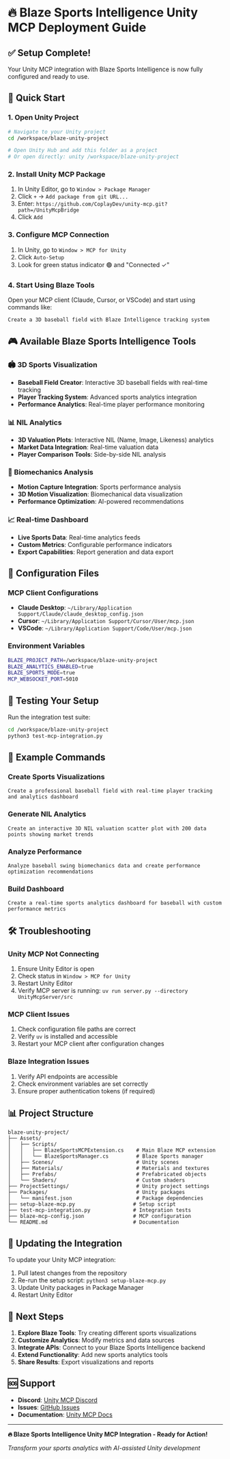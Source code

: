 # 🔥 Blaze Sports Intelligence Unity MCP Deployment Guide

## ✅ Setup Complete!

Your Unity MCP integration with Blaze Sports Intelligence is now fully configured and ready to use.

## 🚀 Quick Start

### 1. Open Unity Project
```bash
# Navigate to your Unity project
cd /workspace/blaze-unity-project

# Open Unity Hub and add this folder as a project
# Or open directly: unity /workspace/blaze-unity-project
```

### 2. Install Unity MCP Package
1. In Unity Editor, go to `Window > Package Manager`
2. Click `+` → `Add package from git URL...`
3. Enter: `https://github.com/CoplayDev/unity-mcp.git?path=/UnityMcpBridge`
4. Click `Add`

### 3. Configure MCP Connection
1. In Unity, go to `Window > MCP for Unity`
2. Click `Auto-Setup`
3. Look for green status indicator 🟢 and "Connected ✓"

### 4. Start Using Blaze Tools
Open your MCP client (Claude, Cursor, or VSCode) and start using commands like:

```
Create a 3D baseball field with Blaze Intelligence tracking system
```

## 🎮 Available Blaze Sports Intelligence Tools

### 🏟️ 3D Sports Visualization
- **Baseball Field Creator**: Interactive 3D baseball fields with real-time tracking
- **Player Tracking System**: Advanced sports analytics integration
- **Performance Analytics**: Real-time player performance monitoring

### 📊 NIL Analytics
- **3D Valuation Plots**: Interactive NIL (Name, Image, Likeness) analytics
- **Market Data Integration**: Real-time valuation data
- **Player Comparison Tools**: Side-by-side NIL analysis

### 🏃 Biomechanics Analysis
- **Motion Capture Integration**: Sports performance analysis
- **3D Motion Visualization**: Biomechanical data visualization
- **Performance Optimization**: AI-powered recommendations

### 📈 Real-time Dashboard
- **Live Sports Data**: Real-time analytics feeds
- **Custom Metrics**: Configurable performance indicators
- **Export Capabilities**: Report generation and data export

## 🔧 Configuration Files

### MCP Client Configurations
- **Claude Desktop**: `~/Library/Application Support/Claude/claude_desktop_config.json`
- **Cursor**: `~/Library/Application Support/Cursor/User/mcp.json`
- **VSCode**: `~/Library/Application Support/Code/User/mcp.json`

### Environment Variables
```bash
BLAZE_PROJECT_PATH=/workspace/blaze-unity-project
BLAZE_ANALYTICS_ENABLED=true
BLAZE_SPORTS_MODE=true
MCP_WEBSOCKET_PORT=5010
```

## 🧪 Testing Your Setup

Run the integration test suite:
```bash
cd /workspace/blaze-unity-project
python3 test-mcp-integration.py
```

## 📝 Example Commands

### Create Sports Visualizations
```
Create a professional baseball field with real-time player tracking and analytics dashboard
```

### Generate NIL Analytics
```
Create an interactive 3D NIL valuation scatter plot with 200 data points showing market trends
```

### Analyze Performance
```
Analyze baseball swing biomechanics data and create performance optimization recommendations
```

### Build Dashboard
```
Create a real-time sports analytics dashboard for baseball with custom performance metrics
```

## 🛠️ Troubleshooting

### Unity MCP Not Connecting
1. Ensure Unity Editor is open
2. Check status in `Window > MCP for Unity`
3. Restart Unity Editor
4. Verify MCP server is running: `uv run server.py --directory UnityMcpServer/src`

### MCP Client Issues
1. Check configuration file paths are correct
2. Verify `uv` is installed and accessible
3. Restart your MCP client after configuration changes

### Blaze Integration Issues
1. Verify API endpoints are accessible
2. Check environment variables are set correctly
3. Ensure proper authentication tokens (if required)

## 📊 Project Structure

```
blaze-unity-project/
├── Assets/
│   ├── Scripts/
│   │   ├── BlazeSportsMCPExtension.cs    # Main Blaze MCP extension
│   │   └── BlazeSportsManager.cs         # Blaze Sports manager
│   ├── Scenes/                           # Unity scenes
│   ├── Materials/                        # Materials and textures
│   ├── Prefabs/                          # Prefabricated objects
│   └── Shaders/                          # Custom shaders
├── ProjectSettings/                      # Unity project settings
├── Packages/                             # Unity packages
│   └── manifest.json                     # Package dependencies
├── setup-blaze-mcp.py                   # Setup script
├── test-mcp-integration.py              # Integration tests
├── blaze-mcp-config.json                # MCP configuration
└── README.md                            # Documentation
```

## 🔄 Updating the Integration

To update your Unity MCP integration:

1. Pull latest changes from the repository
2. Re-run the setup script: `python3 setup-blaze-mcp.py`
3. Update Unity packages in Package Manager
4. Restart Unity Editor

## 🎯 Next Steps

1. **Explore Blaze Tools**: Try creating different sports visualizations
2. **Customize Analytics**: Modify metrics and data sources
3. **Integrate APIs**: Connect to your Blaze Sports Intelligence backend
4. **Extend Functionality**: Add new sports analytics tools
5. **Share Results**: Export visualizations and reports

## 🆘 Support

- **Discord**: [Unity MCP Discord](https://discord.gg/y4p8KfzrN4)
- **Issues**: [GitHub Issues](https://github.com/CoplayDev/unity-mcp/issues)
- **Documentation**: [Unity MCP Docs](https://github.com/CoplayDev/unity-mcp)

---

**🔥 Blaze Sports Intelligence Unity MCP Integration - Ready for Action!**

*Transform your sports analytics with AI-assisted Unity development*
